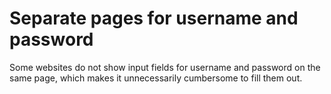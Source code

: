 # Separate pages for username and password

Some websites do not show input fields for username and password on the same page, which makes it unnecessarily cumbersome to fill them out.
